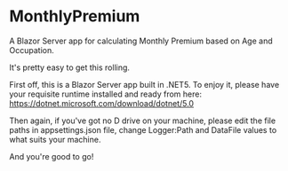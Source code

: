 # MonthlyPremium
A Blazor Server app for calculating Monthly Premium based on Age and Occupation.

It's pretty easy to get this rolling.

First off, this is a Blazor Server app built in .NET5. To enjoy it, please have your requisite runtime installed and ready from here: https://dotnet.microsoft.com/download/dotnet/5.0

Then again, if you've got no D drive on your machine, please edit the file paths in appsettings.json file, change Logger:Path and DataFile values to what suits your machine.

And you're good to go!